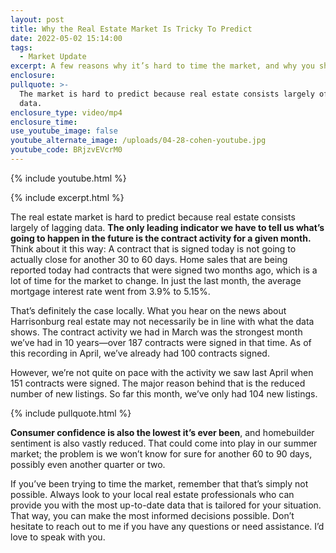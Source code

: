 ```yaml
---
layout: post
title: Why the Real Estate Market Is Tricky To Predict
date: 2022-05-02 15:14:00
tags:
  - Market Update
excerpt: A few reasons why it’s hard to time the market, and why you shouldn’t try.
enclosure:
pullquote: >-
  The market is hard to predict because real estate consists largely of lagging
  data. 
enclosure_type: video/mp4
enclosure_time:
use_youtube_image: false
youtube_alternate_image: /uploads/04-28-cohen-youtube.jpg
youtube_code: BRjzvEVcrM0
---
```

{% include youtube.html %}

{% include excerpt.html %}

The real estate market is hard to predict because real estate consists largely of lagging data. **The only leading indicator we have to tell us what’s going to happen in the future is the contract activity for a given month.** Think about it this way: A contract that is signed today is not going to actually close for another 30 to 60 days. Home sales that are being reported today had contracts that were signed two months ago, which is a lot of time for the market to change. In just the last month, the average mortgage interest rate went from 3.9% to 5.15%.

That’s definitely the case locally. What you hear on the news about Harrisonburg real estate may not necessarily be in line with what the data shows. The contract activity we had in March was the strongest month we’ve had in 10 years—over 187 contracts were signed in that time. As of this recording in April, we’ve already had 100 contracts signed.

However, we’re not quite on pace with the activity we saw last April when 151 contracts were signed. The major reason behind that is the reduced number of new listings. So far this month, we’ve only had 104 new listings.

{% include pullquote.html %}

**Consumer confidence is also the lowest it’s ever been**, and homebuilder sentiment is also vastly reduced. That could come into play in our summer market; the problem is we won’t know for sure for another 60 to 90 days, possibly even another quarter or two.

If you’ve been trying to time the market, remember that that’s simply not possible. Always look to your local real estate professionals who can provide you with the most up-to-date data that is tailored for your situation.&nbsp; That way, you can make the most informed decisions possible. Don’t hesitate to reach out to me if you have any questions or need assistance. I’d love to speak with you.
